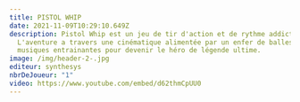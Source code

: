 ```yaml
---
title: PISTOL WHIP
date: 2021-11-09T10:29:10.649Z
description: Pistol Whip est un jeu de tir d'action et de rythme addictif.
  L'aventure a travers une cinématique alimentée par un enfer de balles et des
  musiques entrainantes pour devenir le héro de légende ultime.
image: /img/header-2-.jpg
editeur: synthesys
nbrDeJoueur: "1"
video: https://www.youtube.com/embed/d62thmCpUU0
---
```

